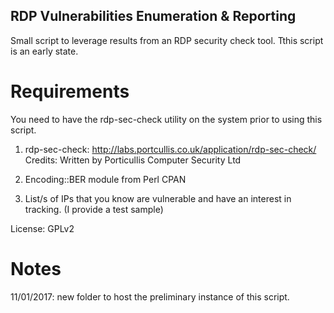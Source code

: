 RDP Vulnerabilities Enumeration & Reporting
-------------------------------------------

Small script to leverage results from an RDP security check tool.
Tthis script is an early state.

Requirements
=============
You need to have the rdp-sec-check utility on the system prior to using this script.

1) rdp-sec-check: http://labs.portcullis.co.uk/application/rdp-sec-check/
               Credits: Written by Porticullis Computer Security Ltd
2) Encoding::BER module from Perl CPAN

3) List/s of IPs that you know are vulnerable and have an interest in tracking.
   (I provide a test sample)


License: GPLv2



Notes
=====
11/01/2017: new folder to host the preliminary instance of this script.


